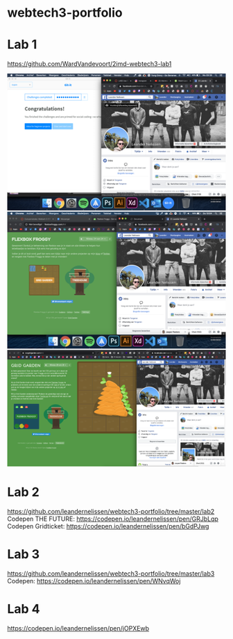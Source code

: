# webtech3-portfolio

# Lab 1
https://github.com/WardVandevoort/2imd-webtech3-lab1

![Git-It](https://github.com/leandernelissen/webtech3-portfolio/blob/master/screenshot_gitit.png "Git-It proof")
![Froggy](https://github.com/leandernelissen/webtech3-portfolio/blob/master/screenshot_froggy.png "Froggy proof")
![Garden](https://github.com/leandernelissen/webtech3-portfolio/blob/master/screenshot_garden.png "Garden proof")

# Lab 2
https://github.com/leandernelissen/webtech3-portfolio/tree/master/lab2
Codepen THE FUTURE: https://codepen.io/leandernelissen/pen/GRJbLqp
Codepen Gridticket: https://codepen.io/leandernelissen/pen/bGdPJwg

# Lab 3
https://github.com/leandernelissen/webtech3-portfolio/tree/master/lab3
Codepen: https://codepen.io/leandernelissen/pen/WNvqWoj


# Lab 4
https://codepen.io/leandernelissen/pen/jOPXEwb
